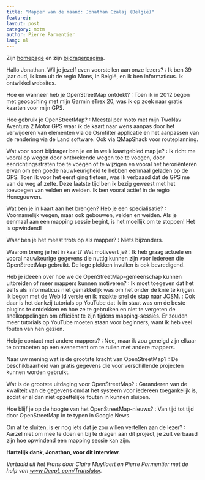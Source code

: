```yaml
---
title: "Mapper van de maand: Jonathan Czalaj (België)"
featured:
layout: post
category: motm
author: Pierre Parmentier
lang: nl
---
```


Zijn [homepage](https://www.openstreetmap.org/user/John7021) en zijn [bijdragerpagina](https://hdyc.neis-one.org/?John7021).

Hallo Jonathan. Wil je jezelf even voorstellen aan onze lezers?
: Ik ben 39 jaar oud, ik kom uit de regio Mons, in België, en ik ben informaticus. Ik ontwikkel websites.

Hoe en wanneer heb je OpenStreetMap ontdekt?
: Toen ik in 2012 begon met geocaching met mijn Garmin eTrex 20, was ik op zoek naar gratis kaarten voor mijn GPS.

Hoe gebruik je OpenStreetMap?
: Meestal per moto met mijn TwoNav Aventura 2 Motor GPS waar ik de kaart naar wens aanpas door het verwijderen van elementen via de Osmfilter applicatie en het aanpassen van de rendering via de Land software. Ook via QMapShack voor routeplanning.

Wat voor soort bijdrager ben je en in welk kaartgebied map je?
: Ik richt me vooral op wegen door ontbrekende wegen toe te voegen, door eenrichtingsstraten toe te voegen of te wijzigen en vooral het heroriënteren ervan om een goede nauwkeurigheid te hebben eenmaal geladen op de GPS. Toen ik voor het eerst ging fietsen, was ik verbaasd dat de GPS me van de weg af zette. Deze laatste tijd ben ik bezig geweest met het toevoegen van velden en weiden. Ik ben vooral actief in de regio Henegouwen.

Wat ben je in kaart aan het brengen? Heb je een specialisatie?
: Voornamelijk wegen, maar ook gebouwen, velden en weiden. Als je eenmaal aan een mapping sessie begint, is het moeilijk om te stoppen! Het is opwindend!

Waar ben je het meest trots op als mapper?
: Niets bijzonders.

Waarom breng je het in kaart? Wat motiveert je?
: Ik heb graag actuele en vooral nauwkeurige gegevens die nuttig kunnen zijn voor iedereen die OpenStreetMap gebruikt. De lege plekken invullen is ook bevredigend.

Heb je ideeën over hoe we de OpenStreetMap-gemeenschap kunnen uitbreiden of meer mappers kunnen motiveren?
: Ik moet toegeven dat het zelfs als informaticus niet gemakkelijk was om het onder de knie te krijgen. Ik begon met de Web Id versie en ik maakte snel de stap naar JOSM.
: Ook daar is het dankzij tutorials op YouTube dat ik in staat was om de beste plugins te ontdekken en hoe ze te gebruiken en niet te vergeten de snelkoppelingen om efficiënt te zijn tijdens mapping-sessies. Er zouden meer tutorials op YouTube moeten staan voor beginners, want ik heb veel fouten van hen gezien.

Heb je contact met andere mappers?
: Nee, maar ik zou geneigd zijn elkaar te ontmoeten op een evenement om te ruilen met andere mappers.

Naar uw mening wat is de grootste kracht van OpenStreetMap?
: De beschikbaarheid van gratis gegevens die voor verschillende projecten kunnen worden gebruikt.

Wat is de grootste uitdaging voor OpenStreetMap?
: Garanderen van de kwaliteit van de gegevens omdat het systeem voor iedereen toegankelijk is, zodat er al dan niet opzettelijke fouten in kunnen sluipen.

Hoe blijf je op de hoogte van het OpenStreetMap-nieuws?
: Van tijd tot tijd door OpenStreetMap in te typen in Google News.

Om af te sluiten, is er nog iets dat je zou willen vertellen aan de lezer?
: Aarzel niet om mee te doen en bij te dragen aan dit project, je zult verbaasd zijn hoe opwindend een mapping sessie kan zijn.

**Hartelijk dank, Jonathan, voor dit interview.**

*Vertaald uit het Frans door Claire Muyllaert en Pierre Parmentier met de hulp van www.DeepL.com/Translator.*

